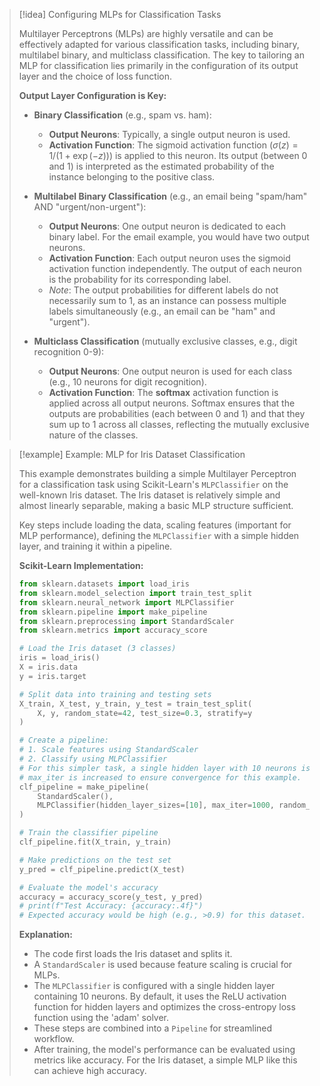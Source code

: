 > [!idea] Configuring MLPs for Classification Tasks
>
> Multilayer Perceptrons (MLPs) are highly versatile and can be effectively adapted for various classification tasks, including binary, multilabel binary, and multiclass classification. The key to tailoring an MLP for classification lies primarily in the configuration of its output layer and the choice of loss function.
>
> **Output Layer Configuration is Key:**
>
> -   **Binary Classification** (e.g., spam vs. ham):
>     -   **Output Neurons**: Typically, a single output neuron is used.
>     -   **Activation Function**: The sigmoid activation function ($\sigma(z) = 1 / (1 + \exp(-z))$) is applied to this neuron. Its output (between 0 and 1) is interpreted as the estimated probability of the instance belonging to the positive class.
>
> -   **Multilabel Binary Classification** (e.g., an email being "spam/ham" AND "urgent/non-urgent"):
>     -   **Output Neurons**: One output neuron is dedicated to each binary label. For the email example, you would have two output neurons.
>     -   **Activation Function**: Each output neuron uses the sigmoid activation function independently. The output of each neuron is the probability for its corresponding label.
>     -   *Note*: The output probabilities for different labels do not necessarily sum to 1, as an instance can possess multiple labels simultaneously (e.g., an email can be "ham" and "urgent").
>
> -   **Multiclass Classification** (mutually exclusive classes, e.g., digit recognition 0-9):
>     -   **Output Neurons**: One output neuron is used for each class (e.g., 10 neurons for digit recognition).
>     -   **Activation Function**: The **softmax** activation function is applied across all output neurons. Softmax ensures that the outputs are probabilities (each between 0 and 1) and that they sum up to 1 across all classes, reflecting the mutually exclusive nature of the classes.

> [!example] Example: MLP for Iris Dataset Classification
>
> This example demonstrates building a simple Multilayer Perceptron for a classification task using Scikit-Learn's `MLPClassifier` on the well-known Iris dataset. The Iris dataset is relatively simple and almost linearly separable, making a basic MLP structure sufficient.
>
> Key steps include loading the data, scaling features (important for MLP performance), defining the `MLPClassifier` with a simple hidden layer, and training it within a pipeline.
>
> **Scikit-Learn Implementation:**
>
> ```python
> from sklearn.datasets import load_iris
> from sklearn.model_selection import train_test_split
> from sklearn.neural_network import MLPClassifier
> from sklearn.pipeline import make_pipeline
> from sklearn.preprocessing import StandardScaler
> from sklearn.metrics import accuracy_score
>
> # Load the Iris dataset (3 classes)
> iris = load_iris()
> X = iris.data
> y = iris.target
>
> # Split data into training and testing sets
> X_train, X_test, y_train, y_test = train_test_split(
>     X, y, random_state=42, test_size=0.3, stratify=y
> )
>
> # Create a pipeline:
> # 1. Scale features using StandardScaler
> # 2. Classify using MLPClassifier
> # For this simpler task, a single hidden layer with 10 neurons is used.
> # max_iter is increased to ensure convergence for this example.
> clf_pipeline = make_pipeline(
>     StandardScaler(),
>     MLPClassifier(hidden_layer_sizes=[10], max_iter=1000, random_state=42)
> )
>
> # Train the classifier pipeline
> clf_pipeline.fit(X_train, y_train)
>
> # Make predictions on the test set
> y_pred = clf_pipeline.predict(X_test)
>
> # Evaluate the model's accuracy
> accuracy = accuracy_score(y_test, y_pred)
> # print(f"Test Accuracy: {accuracy:.4f}")
> # Expected accuracy would be high (e.g., >0.9) for this dataset.
> ```
>
> **Explanation:**
> -   The code first loads the Iris dataset and splits it.
> -   A `StandardScaler` is used because feature scaling is crucial for MLPs.
> -   The `MLPClassifier` is configured with a single hidden layer containing 10 neurons. By default, it uses the ReLU activation function for hidden layers and optimizes the cross-entropy loss function using the 'adam' solver.
> -   These steps are combined into a `Pipeline` for streamlined workflow.
> -   After training, the model's performance can be evaluated using metrics like accuracy. For the Iris dataset, a simple MLP like this can achieve high accuracy.